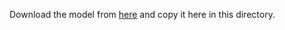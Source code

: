 Download the model from [here](https://drive.google.com/file/d/1zt2qtvvsND2_wY3PAmXgw9yTWQLV6JpE/view?usp=sharing) and copy it here in this directory.
